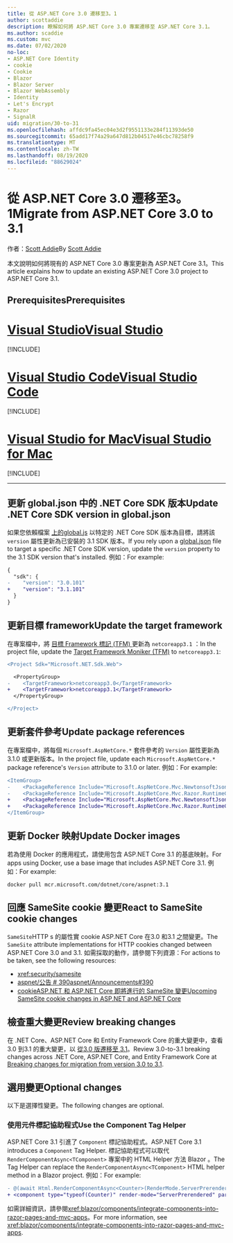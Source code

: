 ```yaml
---
title: 從 ASP.NET Core 3.0 遷移至3。1
author: scottaddie
description: 瞭解如何將 ASP.NET Core 3.0 專案遷移至 ASP.NET Core 3.1。
ms.author: scaddie
ms.custom: mvc
ms.date: 07/02/2020
no-loc:
- ASP.NET Core Identity
- cookie
- Cookie
- Blazor
- Blazor Server
- Blazor WebAssembly
- Identity
- Let's Encrypt
- Razor
- SignalR
uid: migration/30-to-31
ms.openlocfilehash: affdc9fa45ec04e3d2f9551133e284f11393de50
ms.sourcegitcommit: 65add17f74a29a647d812b04517e46cbc78258f9
ms.translationtype: MT
ms.contentlocale: zh-TW
ms.lasthandoff: 08/19/2020
ms.locfileid: "88629024"
---
```

# <a name="migrate-from-aspnet-core-30-to-31"></a><span data-ttu-id="5c756-103">從 ASP.NET Core 3.0 遷移至3。1</span><span class="sxs-lookup"><span data-stu-id="5c756-103">Migrate from ASP.NET Core 3.0 to 3.1</span></span>

<span data-ttu-id="5c756-104">作者：[Scott Addie](https://github.com/scottaddie)</span><span class="sxs-lookup"><span data-stu-id="5c756-104">By [Scott Addie](https://github.com/scottaddie)</span></span>

<span data-ttu-id="5c756-105">本文說明如何將現有的 ASP.NET Core 3.0 專案更新為 ASP.NET Core 3.1。</span><span class="sxs-lookup"><span data-stu-id="5c756-105">This article explains how to update an existing ASP.NET Core 3.0 project to ASP.NET Core 3.1.</span></span>

## <a name="prerequisites"></a><span data-ttu-id="5c756-106">Prerequisites</span><span class="sxs-lookup"><span data-stu-id="5c756-106">Prerequisites</span></span>

# <a name="visual-studio"></a>[<span data-ttu-id="5c756-107">Visual Studio</span><span class="sxs-lookup"><span data-stu-id="5c756-107">Visual Studio</span></span>](#tab/visual-studio)

[!INCLUDE[](~/includes/net-core-prereqs-vs-3.1.md)]

# <a name="visual-studio-code"></a>[<span data-ttu-id="5c756-108">Visual Studio Code</span><span class="sxs-lookup"><span data-stu-id="5c756-108">Visual Studio Code</span></span>](#tab/visual-studio-code)

[!INCLUDE[](~/includes/net-core-prereqs-vsc-3.1.md)]

# <a name="visual-studio-for-mac"></a>[<span data-ttu-id="5c756-109">Visual Studio for Mac</span><span class="sxs-lookup"><span data-stu-id="5c756-109">Visual Studio for Mac</span></span>](#tab/visual-studio-mac)

[!INCLUDE[](~/includes/net-core-prereqs-mac-3.1.md)]

---

## <a name="update-net-core-sdk-version-in-globaljson"></a><span data-ttu-id="5c756-110">更新 global.json 中的 .NET Core SDK 版本</span><span class="sxs-lookup"><span data-stu-id="5c756-110">Update .NET Core SDK version in global.json</span></span>

<span data-ttu-id="5c756-111">如果您依賴檔案 [ 上的global.js](/dotnet/core/tools/global-json) 以特定的 .NET Core SDK 版本為目標，請將該 `version` 屬性更新為已安裝的 3.1 SDK 版本。</span><span class="sxs-lookup"><span data-stu-id="5c756-111">If you rely upon a [global.json](/dotnet/core/tools/global-json) file to target a specific .NET Core SDK version, update the `version` property to the 3.1 SDK version that's installed.</span></span> <span data-ttu-id="5c756-112">例如：</span><span class="sxs-lookup"><span data-stu-id="5c756-112">For example:</span></span>

```diff
{
  "sdk": {
-    "version": "3.0.101"
+    "version": "3.1.101"
  }
}
```

## <a name="update-the-target-framework"></a><span data-ttu-id="5c756-113">更新目標 framework</span><span class="sxs-lookup"><span data-stu-id="5c756-113">Update the target framework</span></span>

<span data-ttu-id="5c756-114">在專案檔中，將 [目標 Framework 標記 (TFM) ](/dotnet/standard/frameworks) 更新為 `netcoreapp3.1` ：</span><span class="sxs-lookup"><span data-stu-id="5c756-114">In the project file, update the [Target Framework Moniker (TFM)](/dotnet/standard/frameworks) to `netcoreapp3.1`:</span></span>

```diff
<Project Sdk="Microsoft.NET.Sdk.Web">

  <PropertyGroup>
-    <TargetFramework>netcoreapp3.0</TargetFramework>
+    <TargetFramework>netcoreapp3.1</TargetFramework>
  </PropertyGroup>

</Project>
```

## <a name="update-package-references"></a><span data-ttu-id="5c756-115">更新套件參考</span><span class="sxs-lookup"><span data-stu-id="5c756-115">Update package references</span></span>

<span data-ttu-id="5c756-116">在專案檔中，將每個 `Microsoft.AspNetCore.*` 套件參考的 `Version` 屬性更新為3.1.0 或更新版本。</span><span class="sxs-lookup"><span data-stu-id="5c756-116">In the project file, update each `Microsoft.AspNetCore.*` package reference's `Version` attribute to 3.1.0 or later.</span></span> <span data-ttu-id="5c756-117">例如：</span><span class="sxs-lookup"><span data-stu-id="5c756-117">For example:</span></span>

```diff
<ItemGroup>
-    <PackageReference Include="Microsoft.AspNetCore.Mvc.NewtonsoftJson" Version="3.0.0" />
-    <PackageReference Include="Microsoft.AspNetCore.Mvc.Razor.RuntimeCompilation" Version="3.0.0" Condition="'$(Configuration)' == 'Debug'" />
+    <PackageReference Include="Microsoft.AspNetCore.Mvc.NewtonsoftJson" Version="3.1.1" />
+    <PackageReference Include="Microsoft.AspNetCore.Mvc.Razor.RuntimeCompilation" Version="3.1.1" Condition="'$(Configuration)' == 'Debug'" />
</ItemGroup>
```

## <a name="update-docker-images"></a><span data-ttu-id="5c756-118">更新 Docker 映射</span><span class="sxs-lookup"><span data-stu-id="5c756-118">Update Docker images</span></span>

<span data-ttu-id="5c756-119">若為使用 Docker 的應用程式，請使用包含 ASP.NET Core 3.1 的基底映射。</span><span class="sxs-lookup"><span data-stu-id="5c756-119">For apps using Docker, use a base image that includes ASP.NET Core 3.1.</span></span> <span data-ttu-id="5c756-120">例如：</span><span class="sxs-lookup"><span data-stu-id="5c756-120">For example:</span></span>

```console
docker pull mcr.microsoft.com/dotnet/core/aspnet:3.1
```

## <a name="react-to-samesite-no-loccookie-changes"></a><span data-ttu-id="5c756-121">回應 SameSite cookie 變更</span><span class="sxs-lookup"><span data-stu-id="5c756-121">React to SameSite cookie changes</span></span>

<span data-ttu-id="5c756-122">`SameSite`HTTP s 的屬性實 cookie ASP.NET Core 在3.0 和3.1 之間變更。</span><span class="sxs-lookup"><span data-stu-id="5c756-122">The `SameSite` attribute implementations for HTTP cookies changed between ASP.NET Core 3.0 and 3.1.</span></span> <span data-ttu-id="5c756-123">如需採取的動作，請參閱下列資源：</span><span class="sxs-lookup"><span data-stu-id="5c756-123">For actions to be taken, see the following resources:</span></span>

* <xref:security/samesite>
* [<span data-ttu-id="5c756-124">aspnet/公告 # 390</span><span class="sxs-lookup"><span data-stu-id="5c756-124">aspnet/Announcements#390</span></span>](https://github.com/aspnet/Announcements/issues/390)
* <span data-ttu-id="5c756-125">[cookieASP.NET 和 ASP.NET Core 即將進行的 SameSite 變更](https://devblogs.microsoft.com/aspnet/upcoming-samesite-cookie-changes-in-asp-net-and-asp-net-core/)</span><span class="sxs-lookup"><span data-stu-id="5c756-125">[Upcoming SameSite cookie changes in ASP.NET and ASP.NET Core](https://devblogs.microsoft.com/aspnet/upcoming-samesite-cookie-changes-in-asp-net-and-asp-net-core/)</span></span>

## <a name="review-breaking-changes"></a><span data-ttu-id="5c756-126">檢查重大變更</span><span class="sxs-lookup"><span data-stu-id="5c756-126">Review breaking changes</span></span>

<span data-ttu-id="5c756-127">在 .NET Core、ASP.NET Core 和 Entity Framework Core 的重大變更中，查看3.0 到3.1 的重大變更，以 [從3.0 版遷移至 3.1](/dotnet/core/compatibility/3.0-3.1)。</span><span class="sxs-lookup"><span data-stu-id="5c756-127">Review 3.0-to-3.1 breaking changes across .NET Core, ASP.NET Core, and Entity Framework Core at [Breaking changes for migration from version 3.0 to 3.1](/dotnet/core/compatibility/3.0-3.1).</span></span>

## <a name="optional-changes"></a><span data-ttu-id="5c756-128">選用變更</span><span class="sxs-lookup"><span data-stu-id="5c756-128">Optional changes</span></span>

<span data-ttu-id="5c756-129">以下是選擇性變更。</span><span class="sxs-lookup"><span data-stu-id="5c756-129">The following changes are optional.</span></span>

### <a name="use-the-component-tag-helper"></a><span data-ttu-id="5c756-130">使用元件標記協助程式</span><span class="sxs-lookup"><span data-stu-id="5c756-130">Use the Component Tag Helper</span></span>

<span data-ttu-id="5c756-131">ASP.NET Core 3.1 引進了 `Component` 標記協助程式。</span><span class="sxs-lookup"><span data-stu-id="5c756-131">ASP.NET Core 3.1 introduces a `Component` Tag Helper.</span></span> <span data-ttu-id="5c756-132">標記協助程式可以取代 `RenderComponentAsync<TComponent>` 專案中的 HTML Helper 方法 Blazor 。</span><span class="sxs-lookup"><span data-stu-id="5c756-132">The Tag Helper can replace the `RenderComponentAsync<TComponent>` HTML helper method in a Blazor project.</span></span> <span data-ttu-id="5c756-133">例如：</span><span class="sxs-lookup"><span data-stu-id="5c756-133">For example:</span></span>

```diff
- @(await Html.RenderComponentAsync<Counter>(RenderMode.ServerPrerendered, new { IncrementAmount = 10 }))
+ <component type="typeof(Counter)" render-mode="ServerPrerendered" param-IncrementAmount="10" />
```

<span data-ttu-id="5c756-134">如需詳細資訊，請參閱<xref:blazor/components/integrate-components-into-razor-pages-and-mvc-apps>。</span><span class="sxs-lookup"><span data-stu-id="5c756-134">For more information, see <xref:blazor/components/integrate-components-into-razor-pages-and-mvc-apps>.</span></span>
